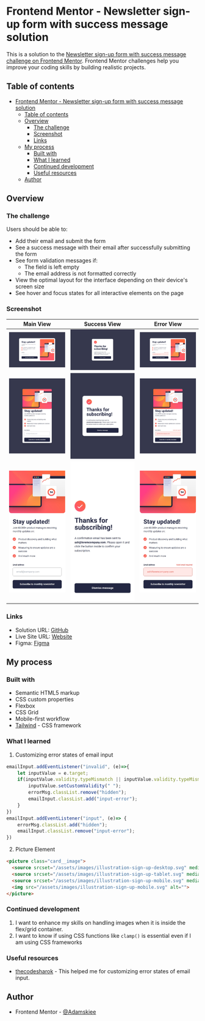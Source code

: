 # Frontend Mentor - Newsletter sign-up form with success message solution

This is a solution to the [Newsletter sign-up form with success message challenge on Frontend Mentor](https://www.frontendmentor.io/challenges/newsletter-signup-form-with-success-message-3FC1AZbNrv). Frontend Mentor challenges help you improve your coding skills by building realistic projects. 

## Table of contents

- [Frontend Mentor - Newsletter sign-up form with success message solution](#frontend-mentor---newsletter-sign-up-form-with-success-message-solution)
  - [Table of contents](#table-of-contents)
  - [Overview](#overview)
    - [The challenge](#the-challenge)
    - [Screenshot](#screenshot)
    - [Links](#links)
  - [My process](#my-process)
    - [Built with](#built-with)
    - [What I learned](#what-i-learned)
    - [Continued development](#continued-development)
    - [Useful resources](#useful-resources)
  - [Author](#author)

## Overview

### The challenge

Users should be able to:

- Add their email and submit the form
- See a success message with their email after successfully submitting the form
- See form validation messages if:
  - The field is left empty
  - The email address is not formatted correctly
- View the optimal layout for the interface depending on their device's screen size
- See hover and focus states for all interactive elements on the page

### Screenshot
|Main View|Success View|Error View|
|---|---|---|
|![Desktop main view](./screenshots/desktop-main.jpeg) | ![Desktop success view](./screenshots/desktop-success.jpeg) | ![Desktop error view](./screenshots/desktop-error.jpeg)|
|![Tablet main view](./screenshots/tablet-main.jpeg) | ![Tablet success view](./screenshots/tablet-success.jpeg) | ![Tablet error view](./screenshots/tablet-error.jpeg)|
|![Mobile main view](./screenshots/mobile-main.jpeg) | ![Mobile success view](./screenshots/mobile-success.jpeg) | ![Mobile error view](./screenshots/mobile-error.jpeg)|

### Links

- Solution URL: [GitHub](https://github.com/adamskiee-frontendmentor-projects/newsletter-sign-up)
- Live Site URL: [Website](https://adamskiee-frontendmentor-projects.github.io/newsletter-sign-up)
- Figma: [Figma](https://www.figma.com/design/FpvNxRpVcmbwqLq389m3RL/Newsletter-Signup?node-id=0-1&t=owhJHBwBo8NoU3oh-1)

## My process

### Built with

- Semantic HTML5 markup
- CSS custom properties
- Flexbox
- CSS Grid
- Mobile-first workflow
- [Tailwind](https://tailwindcss.com/) - CSS framework


### What I learned

1. Customizing error states of email input
```js
emailInput.addEventListener("invalid", (e)=>{
    let inputValue = e.target;
    if(inputValue.validity.typeMismatch || inputValue.validity.typeMismatch) {
        inputValue.setCustomValidity(" ");
        errorMsg.classList.remove("hidden");
        emailInput.classList.add("input-error");
    }
})
emailInput.addEventListener("input", (e)=> {
    errorMsg.classList.add("hidden");
    emailInput.classList.remove("input-error");
})
```

2. Picture Element
```html
<picture class="card__image">
  <source srcset="/assets/images/illustration-sign-up-desktop.svg" media="(min-width: 1139px)">
  <source srcset="/assets/images/illustration-sign-up-tablet.svg" media="(min-width: 768px)">
  <source srcset="/assets/images/illustration-sign-up-mobile.svg" media="(min-width: 0)">
  <img src="/assets/images/illustration-sign-up-mobile.svg" alt="">
</picture>
```

### Continued development

1. I want to enhance my skills on handling images when it is inside the flex/grid container.
2. I want to know if using CSS functions like `clamp()` is essential even if I am using CSS frameworks 

### Useful resources

- [thecodesharok](https://www.thecoderashok.com/blog/email-input-validation-using-javascript) - This helped me for customizing error states of email input.


## Author

- Frontend Mentor - [@Adamskiee](https://www.frontendmentor.io/profile/Adamskiee)
